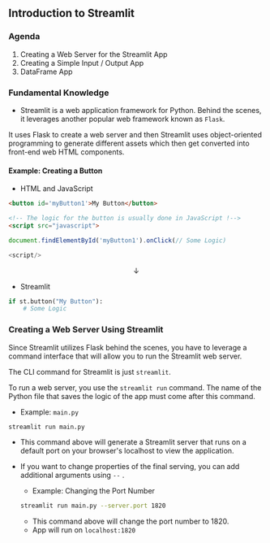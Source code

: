 ## Introduction to Streamlit

### Agenda

1. Creating a Web Server for the Streamlit App
   <br />
2. Creating a Simple Input / Output App
   <br />
3. DataFrame App

### Fundamental Knowledge

- Streamlit is a web application framework for Python. Behind the scenes, it leverages another popular web framework known as `Flask`.

It uses Flask to create a web server and then Streamlit uses object-oriented programming to generate different assets which then get converted into front-end web HTML components.

#### Example: Creating a Button

- HTML and JavaScript

```html
<button id='myButton1'>My Button</button>

<!-- The logic for the button is usually done in JavaScript !-->
<script src="javascript">

document.findElementById('myButton1').onClick(// Some Logic)

<script/>
```

$$ \downarrow $$

- Streamlit

```python
if st.button("My Button"):
    # Some Logic
```

### Creating a Web Server Using Streamlit

Since Streamlit utilizes Flask behind the scenes, you have to leverage a command interface that will allow you to run the Streamlit web server.

The CLI command for Streamlit is just `streamlit`.

To run a web server, you use the `streamlit run` command. The name of the Python file that saves the logic of the app must come after this command.

- Example: `main.py`

```bash
streamlit run main.py
```

- This command above will generate a Streamlit server that runs on a default port on your browser's localhost to view the application.

- If you want to change properties of the final serving, you can add additional arguments using `--` .

  - Example: Changing the Port Number

  ```bash
  streamlit run main.py --server.port 1820
  ```

  - This command above will change the port number to 1820.
  - App will run on `localhost:1820`
